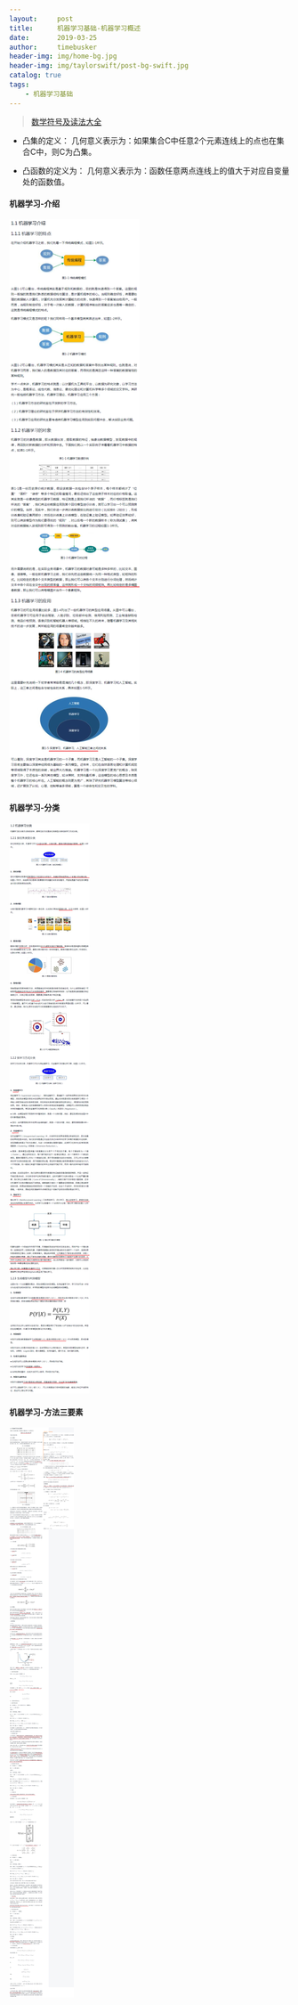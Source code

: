 ```yaml
---
layout:     post
title:      机器学习基础-机器学习概述
date:       2019-03-25
author:     timebusker
header-img: img/home-bg.jpg
header-img: img/taylorswift/post-bg-swift.jpg
catalog: true
tags:
    - 机器学习基础
---
```


> [数学符号及读法大全](https://blog.csdn.net/qq_37212752/article/details/83956265)

- 凸集的定义：
几何意义表示为：如果集合C中任意2个元素连线上的点也在集合C中，则C为凸集。

- 凸函数的定义为：
几何意义表示为：函数任意两点连线上的值大于对应自变量处的函数值。

#### 机器学习-介绍

![机器学习基础](/img/algorithm/01/1.png)


#### 机器学习-分类

![机器学习基础](/img/algorithm/01/2.png)


#### 机器学习-方法三要素

![机器学习基础](/img/algorithm/01/3.png)

